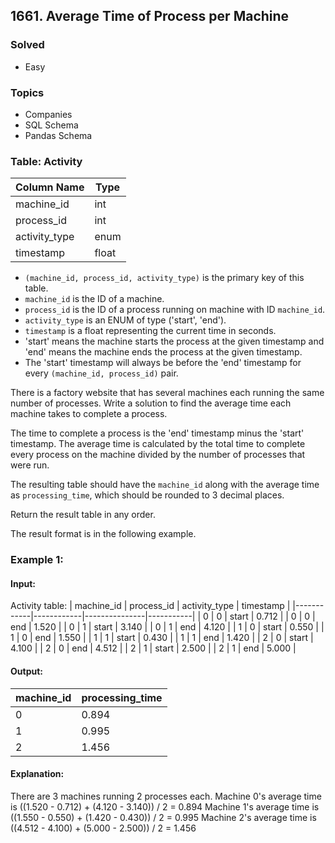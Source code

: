 ## 1661. Average Time of Process per Machine

### Solved
- Easy

### Topics
- Companies
- SQL Schema
- Pandas Schema

### Table: Activity

| Column Name   | Type   |
|---------------|--------|
| machine_id    | int    |
| process_id    | int    |
| activity_type | enum   |
| timestamp     | float  |

- `(machine_id, process_id, activity_type)` is the primary key of this table.
- `machine_id` is the ID of a machine.
- `process_id` is the ID of a process running on machine with ID `machine_id`.
- `activity_type` is an ENUM of type ('start', 'end').
- `timestamp` is a float representing the current time in seconds.
- 'start' means the machine starts the process at the given timestamp and 'end' means the machine ends the process at the given timestamp.
- The 'start' timestamp will always be before the 'end' timestamp for every `(machine_id, process_id)` pair.

There is a factory website that has several machines each running the same number of processes. Write a solution to find the average time each machine takes to complete a process.

The time to complete a process is the 'end' timestamp minus the 'start' timestamp. The average time is calculated by the total time to complete every process on the machine divided by the number of processes that were run.

The resulting table should have the `machine_id` along with the average time as `processing_time`, which should be rounded to 3 decimal places.

Return the result table in any order.

The result format is in the following example.

### Example 1:

#### Input:
Activity table:
| machine_id | process_id | activity_type | timestamp |
|------------|------------|---------------|-----------|
| 0          | 0          | start         | 0.712     |
| 0          | 0          | end           | 1.520     |
| 0          | 1          | start         | 3.140     |
| 0          | 1          | end           | 4.120     |
| 1          | 0          | start         | 0.550     |
| 1          | 0          | end           | 1.550     |
| 1          | 1          | start         | 0.430     |
| 1          | 1          | end           | 1.420     |
| 2          | 0          | start         | 4.100     |
| 2          | 0          | end           | 4.512     |
| 2          | 1          | start         | 2.500     |
| 2          | 1          | end           | 5.000     |

#### Output:
| machine_id | processing_time |
|------------|-----------------|
| 0          | 0.894           |
| 1          | 0.995           |
| 2          | 1.456           |

#### Explanation: 
There are 3 machines running 2 processes each.
Machine 0's average time is ((1.520 - 0.712) + (4.120 - 3.140)) / 2 = 0.894
Machine 1's average time is ((1.550 - 0.550) + (1.420 - 0.430)) / 2 = 0.995
Machine 2's average time is ((4.512 - 4.100) + (5.000 - 2.500)) / 2 = 1.456
